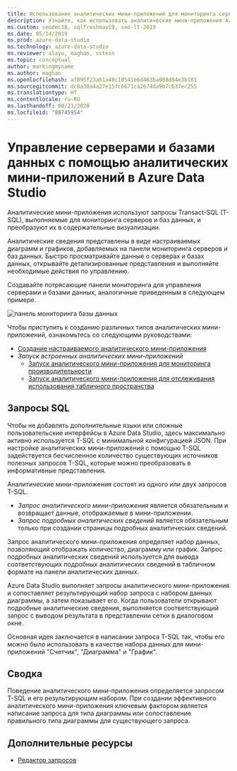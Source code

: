 ```yaml
---
title: Использование аналитических мини-приложений для мониторинга серверов и баз данных
description: Узнайте, как использовать аналитические мини-приложения Azure Data Studio, чтобы превратить запросы, отслеживающие серверы и базы данных, в визуализации с подробными сведениями.
ms.custom: seodec18, sqlfreshmay19, seo-lt-2019
ms.date: 05/14/2019
ms.prod: azure-data-studio
ms.technology: azure-data-studio
ms.reviewer: alayu, maghan, sstein
ms.topic: conceptual
author: markingmyname
ms.author: maghan
ms.openlocfilehash: af095f23a61a40c10541b6d403ba008d04e3b181
ms.sourcegitcommit: dc8a30a4a27e15fc6671ca2674da9b7c637ec255
ms.translationtype: HT
ms.contentlocale: ru-RU
ms.lasthandoff: 08/21/2020
ms.locfileid: "88745954"
---
```

# <a name="manage-servers-and-databases-with-insight-widgets-in-azure-data-studio"></a>Управление серверами и базами данных с помощью аналитических мини-приложений в Azure Data Studio

Аналитические мини-приложения используют запросы Transact-SQL (T-SQL), выполняемые для мониторинга серверов и баз данных, и преобразуют их в содержательные визуализации.

Аналитические сведения представлены в виде настраиваемых диаграмм и графиков, добавляемых на панели мониторинга серверов и баз данных. Быстро просматривайте данные о серверах и базах данных, открывайте детализированные представления и выполняйте необходимые действия по управлению.

Создавайте потрясающие панели мониторинга для управления серверами и базами данных, аналогичные приведенным в следующем примере.

![панель мониторинга базы данных](media/insight-widgets/database-dashboard.png)

Чтобы приступить к созданию различных типов аналитических мини-приложений, ознакомьтесь со следующими руководствами:

- [Создание настраиваемого аналитического мини-приложения](tutorial-build-custom-insight-sql-server.md)
- *Запуск встроенных аналитических мини-приложений*
  - [Запуск аналитического мини-приложения для мониторинга производительности](tutorial-qds-sql-server.md)
  - [Запуск аналитического мини-приложения для отслеживания использования табличного пространства](tutorial-table-space-sql-server.md)

## <a name="sql-queries"></a>Запросы SQL

Чтобы не добавлять дополнительные языки или сложные пользовательские интерфейсы в Azure Data Studio, здесь максимально активно используется T-SQL с минимальной конфигурацией JSON. При настройке аналитических мини-приложений с помощью T-SQL задействуется бесчисленное количество существующих источников полезных запросов T-SQL, которые можно преобразовать в информативные представления.

Аналитические мини-приложения состоят из одного или двух запросов T-SQL.
* *Запрос аналитического мини-приложения* является обязательным и возвращает данные, отображаемые в мини-приложении.
* *Запрос подробных аналитических сведений* является обязательным только при создании страницы подробных аналитических сведений.

Запрос аналитического мини-приложения определяет набор данных, позволяющий отображать количество, диаграмму или график. Запрос подробных аналитических сведений используется для вывода соответствующих подробных аналитических сведений в табличном формате на панели аналитических данных. 

Azure Data Studio выполняет запросы аналитического мини-приложения и сопоставляет результирующий набор запроса с набором данных диаграммы, а затем показывает его. Когда пользователи открывают подробные аналитические сведения, выполняется соответствующий запрос с выводом результата в представлении сетки в диалоговом окне.

Основная идея заключается в написании запроса T-SQL так, чтобы его можно было использовать в качестве набора данных для мини-приложений "Счетчик", "Диаграмма" и "График". 

## <a name="summary"></a>Сводка

Поведение аналитического мини-приложения определяется запросом T-SQL и его результирующим набором. При создании эффективного аналитического мини-приложения ключевым фактором является написание запроса для типа диаграммы или сопоставление правильного типа диаграммы для существующего запроса.



## <a name="additional-resources"></a>Дополнительные ресурсы
- [Редактор запросов](tutorial-sql-editor.md)

